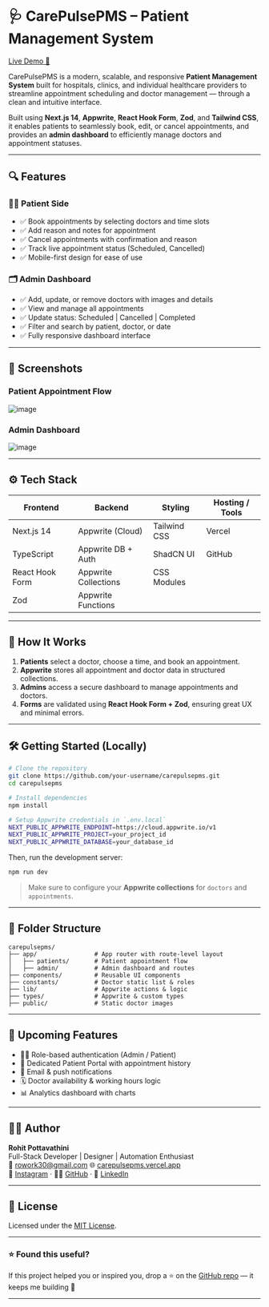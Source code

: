

#  🩺 CarePulsePMS – Patient Management System


[Live Demo 🚀](https://carepulsepms.vercel.app)

CarePulsePMS is a modern, scalable, and responsive **Patient Management System** built for hospitals, clinics, and individual healthcare providers to streamline appointment scheduling and doctor management — through a clean and intuitive interface.

Built using **Next.js 14**, **Appwrite**, **React Hook Form**, **Zod**, and **Tailwind CSS**, it enables patients to seamlessly book, edit, or cancel appointments, and provides an **admin dashboard** to efficiently manage doctors and appointment statuses.

---

## 🔍 Features

### 👨‍⚕️ Patient Side
- ✅ Book appointments by selecting doctors and time slots
- ✅ Add reason and notes for appointment
- ✅ Cancel appointments with confirmation and reason
- ✅ Track live appointment status (Scheduled, Cancelled)
- ✅ Mobile-first design for ease of use

### 🗂️ Admin Dashboard
- ✅ Add, update, or remove doctors with images and details
- ✅ View and manage all appointments
- ✅ Update status: Scheduled | Cancelled | Completed
- ✅ Filter and search by patient, doctor, or date
- ✅ Fully responsive dashboard interface

---

## 📸 Screenshots

### Patient Appointment Flow  
![image](https://github.com/user-attachments/assets/69e5836a-6d81-4b5d-b7d3-a7486ea890d0)

### Admin Dashboard  
![image](https://github.com/user-attachments/assets/afd47e8c-5ee9-4802-af3d-089fe25f42fa)


---

## ⚙️ Tech Stack

| Frontend        | Backend              | Styling        | Hosting / Tools |
|----------------|----------------------|----------------|-----------------|
| Next.js 14      | Appwrite (Cloud)     | Tailwind CSS   | Vercel          |
| TypeScript      | Appwrite DB + Auth   | ShadCN UI      | GitHub          |
| React Hook Form | Appwrite Collections | CSS Modules    |                 |
| Zod             | Appwrite Functions   |                |                 |

---

## 🧠 How It Works

1. **Patients** select a doctor, choose a time, and book an appointment.
2. **Appwrite** stores all appointment and doctor data in structured collections.
3. **Admins** access a secure dashboard to manage appointments and doctors.
4. **Forms** are validated using **React Hook Form + Zod**, ensuring great UX and minimal errors.

---

## 🛠️ Getting Started (Locally)

```bash
# Clone the repository
git clone https://github.com/your-username/carepulsepms.git
cd carepulsepms

# Install dependencies
npm install

# Setup Appwrite credentials in `.env.local`
NEXT_PUBLIC_APPWRITE_ENDPOINT=https://cloud.appwrite.io/v1
NEXT_PUBLIC_APPWRITE_PROJECT=your_project_id
NEXT_PUBLIC_APPWRITE_DATABASE=your_database_id
```

Then, run the development server:

```bash
npm run dev
```

> Make sure to configure your **Appwrite collections** for `doctors` and `appointments`.

---

## 📁 Folder Structure

```
carepulsepms/
├── app/                # App router with route-level layout
│   ├── patients/       # Patient appointment flow
│   ├── admin/          # Admin dashboard and routes
├── components/         # Reusable UI components
├── constants/          # Doctor static list & roles
├── lib/                # Appwrite actions & logic
├── types/              # Appwrite & custom types
├── public/             # Static doctor images
```

---

## 🎯 Upcoming Features

- 🧑‍💻 Role-based authentication (Admin / Patient)
- 📱 Dedicated Patient Portal with appointment history
- 📧 Email & push notifications
- 🗓️ Doctor availability & working hours logic
- 📊 Analytics dashboard with charts

---

## 👨‍💻 Author

**Rohit Pottavathini**  
Full-Stack Developer | Designer | Automation Enthusiast  
📧 rowork30@gmail.com
🌐 [carepulsepms.vercel.app](https://carepulsepms.vercel.app)  
📸 [Instagram](https://instagram.com/urbannxt) · 🧑‍💻 [GitHub](https://github.com/rohitpotti) · 💼 [LinkedIn](https://linkedin.com/in/rohitpotti)

---

## 📃 License

Licensed under the [MIT License](LICENSE).

---

### ⭐️ Found this useful?

If this project helped you or inspired you, drop a ⭐ on the [GitHub repo](https://github.com/your-username/carepulsepms) — it keeps me building 🚀

---
